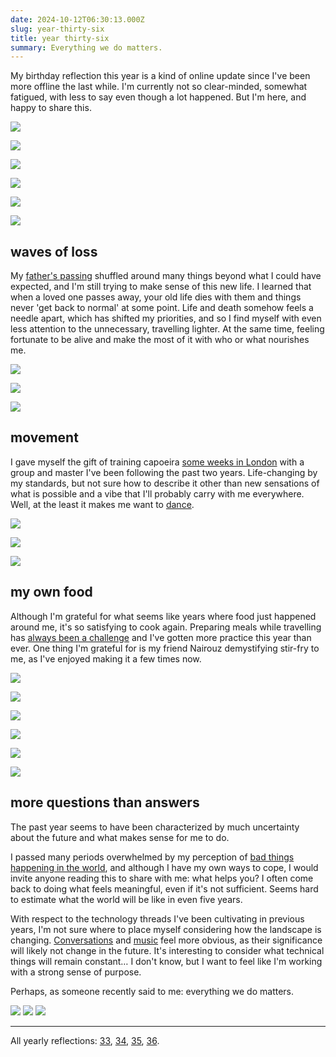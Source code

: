 ```yaml
---
date: 2024-10-12T06:30:13.000Z
slug: year-thirty-six
title: year thirty-six
summary: Everything we do matters.
---
```

My birthday reflection this year is a kind of online update since I've been more offline the last while. I'm currently not so clear-minded, somewhat fatigued, with less to say even though a lot happened. But I'm here, and happy to share this.


![](https://utopia.rosano.ca/content/images/2024/10/IMG_9458-1.JPG)

![](https://utopia.rosano.ca/content/images/2024/10/IMG_9191.jpg)

![](https://utopia.rosano.ca/content/images/2024/10/IMG_9275.jpg)

![](https://utopia.rosano.ca/content/images/2024/10/IMG_9384.jpg)

![](https://utopia.rosano.ca/content/images/2024/10/IMG_0703.jpg)

![](https://utopia.rosano.ca/content/images/2024/10/IMG_1657.jpg)


## waves of loss

My [father's passing](https://strolling.rosano.ca/0168/) shuffled around many things beyond what I could have expected, and I'm still trying to make sense of this new life. I learned that when a loved one passes away, your old life dies with them and things never 'get back to normal' at some point. Life and death somehow feels a needle apart, which has shifted my priorities, and so I find myself with even less attention to the unnecessary, travelling lighter. At the same time, feeling fortunate to be alive and make the most of it with who or what nourishes me.


![](https://utopia.rosano.ca/content/images/2024/10/RZKZ7523.JPG)

![](https://utopia.rosano.ca/content/images/2024/10/IMG_0447.jpg)

![](https://utopia.rosano.ca/content/images/2024/10/moon-export.gif)


## movement

I gave myself the gift of training capoeira [some weeks in London](https://www.instagram.com/rosano/p/C-3JkNONkeV/) with a group and master I've been following the past two years. Life-changing by my standards, but not sure how to describe it other than new sensations of what is possible and a vibe that I'll probably carry with me everywhere. Well, at the least it makes me want to [dance](https://www.youtube.com/watch?v=ckW5a_99FR0&ref=utopia.rosano.ca).


![](https://utopia.rosano.ca/content/images/2024/10/IMG_1464.jpg)

![](https://utopia.rosano.ca/content/images/2024/10/IEBS7713-export-1.gif)

![](https://utopia.rosano.ca/content/images/2024/10/WZNR2057-export.gif)


## my own food

Although I'm grateful for what seems like years where food just happened around me, it's so satisfying to cook again. Preparing meals while travelling has [always been a challenge](https://utopia.rosano.ca/finally-cooking/) and I've gotten more practice this year than ever. One thing I'm grateful for is my friend Nairouz demystifying stir-fry to me, as I've enjoyed making it a few times now.


![](https://utopia.rosano.ca/content/images/2024/10/IMG_0723.jpg)

![](https://utopia.rosano.ca/content/images/2024/10/IMG_0493.jpg)

![](https://utopia.rosano.ca/content/images/2024/10/IMG_1408.jpg)

![](https://utopia.rosano.ca/content/images/2024/10/IMG_1582.jpg)

![](https://utopia.rosano.ca/content/images/2024/10/IMG_1634.jpg)

![](https://utopia.rosano.ca/content/images/2024/10/IMG_1825.jpg)


## more questions than answers

The past year seems to have been characterized by much uncertainty about the future and what makes sense for me to do.

I passed many periods overwhelmed by my perception of [bad things happening in the world](https://utopia.rosano.ca/when-bad-things-happen-in-the-world/), and although I have my own ways to cope, I would invite anyone reading this to share with me: what helps you? I often come back to doing what feels meaningful, even if it's not sufficient. Seems hard to estimate what the world will be like in even five years.

With respect to the technology threads I've been cultivating in previous years, I'm not sure where to place myself considering how the landscape is changing. [Conversations](https://strolling.rosano.ca/) and [music](https://rosano.ca/vibrations) feel more obvious, as their significance will likely not change in the future. It's interesting to consider what technical things will remain constant… I don't know, but I want to feel like I'm working with a strong sense of purpose.

Perhaps, as someone recently said to me: everything we do matters.

<img src="https://utopia.rosano.ca/content/images/2024/10/IMG_1335-2.JPG">
<img src="https://utopia.rosano.ca/content/images/2024/10/keyboard.gif">
<img src="https://utopia.rosano.ca/content/images/2024/10/IMG_2013-export.gif">

* * *

All yearly reflections: [33](https://utopia.rosano.ca/thirty-three/), [34](https://utopia.rosano.ca/thirty-four/), [35](https://utopia.rosano.ca/year-thirty-four), [36](https://utopia.rosano.ca/year-thirty-six/).
